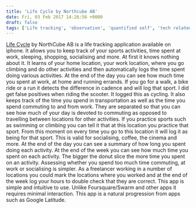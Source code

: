 ```yaml
---
title: 'Life Cycle by Northcube AB'
date: Fri, 03 Feb 2017 14:26:56 +0000
draft: false
tags: ['Life tracking', 'observation', 'quantified self', 'tech related']
---
```


[Life Cycle](https://itunes.apple.com/us/app/life-cycle-track-your-time/id1064955217?mt=8) by NorthCube AB is a life tracking application available on iphone. It allows you to keep track of your sports activities, time spent at work, sleeping, shopping, socialising and more. At first it knows nothing about it. It learns of your home location, your work location, where you go climbing and do other activities and then automatically logs the time spent doing various activities. At the end of the day you can see how much time you spent at work, at home and running errands. If you go for a walk, a bike ride or a run it detects the difference in cadence and will log that sport. I did get false positives when riding the scooter. It logged this as cycling. It also keeps track of the time you spend in transportation as well as the time you spend commuting to and from work. They are separated so that you can see how much of your day is devoted to commuting as opposed to travelling between locations for other activities. If you practice sports such as swimming or climbing you can tell it that at this location you practice that sport. From this moment on every time you go to this location it will log it as being for that sport. This is valid for socialising, coffee, the cinema and more. At the end of the day you can see a summary of how long you spent doing each activity. At the end of the week you can see how much time you spent on each activity. The bigger the donut slice the more time you spent on an activity. Assessing whether you spend too much time commuting, at work or socialising is simpler. As a freelancer working in a number of locations you could mark the locations where you worked and at the end of the week log your hours to double check that they are correct. This app is simple and intuitive to use. Unlike Foursquare/Swarm and other apps it requires minimal interaction. This app is a natural progression from apps such as Google Latitude.